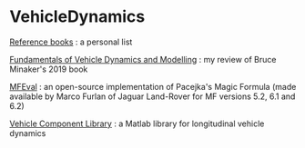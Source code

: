 # VehicleDynamics

[Reference books](https://github.com/EricCabrol/VehicleDynamics/blob/master/books.md) : a personal list

[Fundamentals of Vehicle Dynamics and Modelling](https://github.com/EricCabrol/VehicleDynamics/blob/master/Minaker.md) : my review of Bruce Minaker's 2019 book 

[MFEval](https://www.mathworks.com/matlabcentral/fileexchange/63618-mfeval) : an open-source implementation of Pacejka's Magic Formula (made available by Marco Furlan of Jaguar Land-Rover for MF versions 5.2, 6.1 and 6.2)

[Vehicle Component Library](https://github.com/TUMFTM/Component_Library_for_Full_Vehicle_Simulations) : a Matlab library for longitudinal vehicle dynamics
